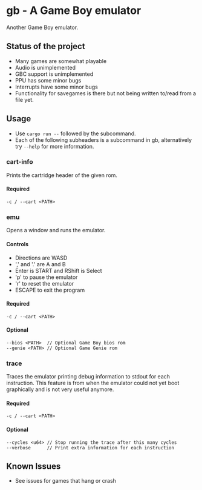 # gb - A Game Boy emulator
Another Game Boy emulator.

## Status of the project
- Many games are somewhat playable
- Audio is unimplemented
- GBC support is unimplemented
- PPU has some minor bugs
- Interrupts have some minor bugs
- Functionality for savegames is there but not being written to/read from a file yet.

## Usage
- Use ``cargo run --`` followed by the subcommand.
- Each of the following subheaders is a subcommand in gb, alternatively try ``--help`` for more information.
### cart-info
Prints the cartridge header of the given rom.
#### Required
```
-c / --cart <PATH>
```
### emu
Opens a window and runs the emulator.
#### Controls
- Directions are WASD
- ',' and '.' are A and B
- Enter is START and RShift is Select
- 'p' to pause the emulator
- 'r' to reset the emulator
- ESCAPE to exit the program
#### Required
```
-c / --cart <PATH>
```
#### Optional
```
--bios <PATH>  // Optional Game Boy bios rom
--genie <PATH> // Optional Game Genie rom
```
### trace
Traces the emulator printing debug information to stdout for each instruction.
This feature is from when the emulator could not yet boot graphically and is not very useful anymore.
#### Required
```
-c / --cart <PATH>
```
#### Optional
```
--cycles <u64> // Stop running the trace after this many cycles
--verbose      // Print extra information for each instruction
```

## Known Issues
- See issues for games that hang or crash